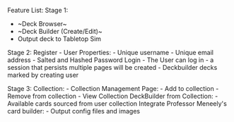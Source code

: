 Feature List:
  Stage 1:
   - ~Deck Browser~
   - ~Deck Builder (Create/Edit)~
   - Output deck to Tabletop Sim

  Stage 2:
    Register
     - User Properties:
      - Unique username
      - Unique email address
      - Salted and Hashed Password
     Login
      - The User can log in
      - a session that persists multiple pages will be created
      - Deckbuilder decks marked by creating user

  Stage 3:
    Collection:
     - Collection Management Page:
      - Add to collection
      - Remove from collection
      - View Collection
     DeckBuilder from Collection:
      - Available cards sourced from user collection
     Integrate Professor Meneely's card builder:
      - Output config files and images
